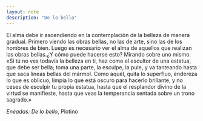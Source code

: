 ```yaml
---
layout: note
description: "De lo bello"
---
```


El alma debe ir ascendiendo en la contemplación de la belleza de manera
gradual. Primero viendo las obras bellas, no las de arte, sino las de los
hombres de bien. Luego es necesario ver el alma de aquellos que realizan las
obras bellas.¿Y cómo puede hacerse esto? Mirando sobre uno mismo. «Si tú no
ves todavía la belleza en ti, haz como el escultor de una estatua, que debe
ser bella; toma una parte, la esculpe, la pule, y va tanteando hasta que saca
líneas bellas del mármol. Como aquél, quita lo superfluo, endereza lo que es
oblicuo, limpia lo que está oscuro para hacerlo brillante, y no ceses de
esculpir tu propia estatua, hasta que el resplandor divino de la virtud se
manifieste, hasta que veas la temperancia sentada sobre un trono sagrado.»

*Enéadas: De lo bello*, Plotino
